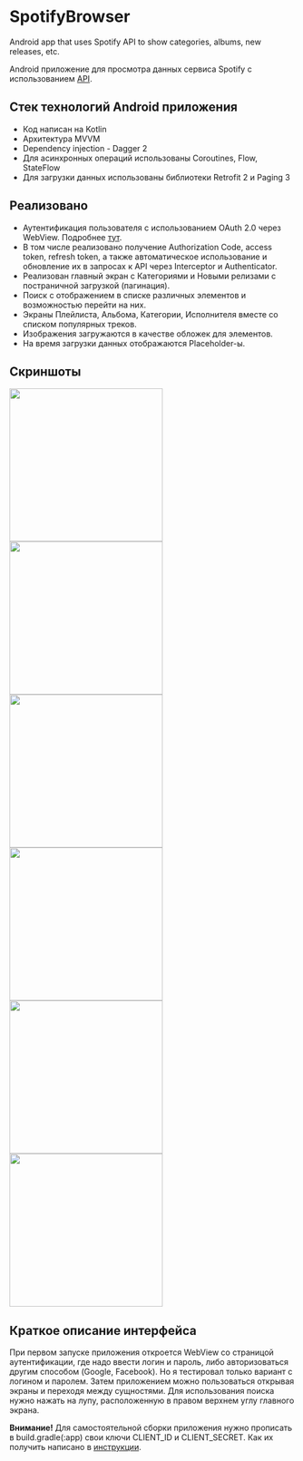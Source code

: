 # SpotifyBrowser

Android app that uses Spotify API to show categories, albums, new releases, etc.

Android приложение для просмотра данных сервиса Spotify с
использованием [API](https://developer.spotify.com/documentation/web-api/reference/).

## Стек технологий Android приложения

* Код написан на Kotlin
* Архитектура MVVM
* Dependency injection - Dagger 2
* Для асинхронных операций использованы Coroutines, Flow, StateFlow
* Для загрузки данных использованы библиотеки Retrofit 2 и Paging 3

## Реализовано

* Аутентификация пользователя с использованием OAuth 2.0 через WebView.
  Подробнее [тут](https://developer.spotify.com/documentation/general/guides/authorization-guide/).
* В том числе реализовано получение Authorization Code, access token, refresh token, а также
  автоматическое использование и обновление их в запросах к API через Interceptor и Authenticator.
* Реализован главный экран с Категориями и Новыми релизами с постраничной загрузкой (пагинация).
* Поиск с отображением в списке различных элементов и возможностью перейти на них.
* Экраны Плейлиста, Альбома, Категории, Исполнителя вместе со списком популярных треков.
* Изображения загружаются в качестве обложек для элементов.
* На время загрузки данных отображаются Placeholder-ы.

## Скриншоты

<img src="screenshots/screenshot1.png" width="270"> <img src="screenshots/screenshot2.png" width="270">
<img src="screenshots/screenshot3.png" width="270"> <img src="screenshots/screenshot4.png" width="270">
<img src="screenshots/screenshot5.png" width="270"> <img src="screenshots/screenshot6.png" width="270">

## Краткое описание интерфейса

При первом запуске приложения откроется WebView со страницой аутентификации, где надо ввести логин и
пароль, либо авторизоваться другим способом (Google, Facebook). Но я тестировал только вариант с
логином и паролем. Затем приложением можно пользоваться открывая экраны и переходя между сущностями.
Для использования поиска нужно нажать на лупу, расположенную в правом верхнем углу главного экрана.

**Внимание!**
Для самостоятельной сборки приложения нужно прописать в build.gradle(:app) свои ключи CLIENT_ID и
CLIENT_SECRET. Как их получить написано
в [инструкции](https://developer.spotify.com/documentation/general/guides/authorization-guide/).
